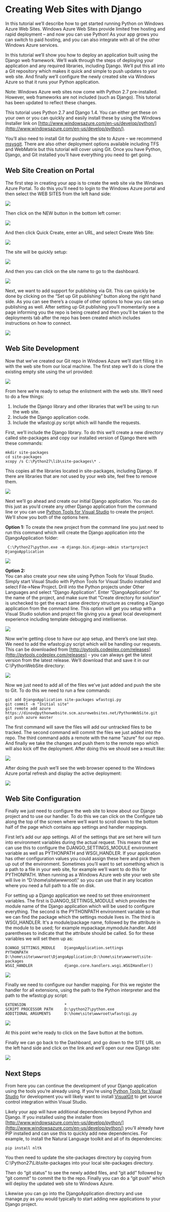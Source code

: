 <properties linkid="develop-python-web-site-with-django" urlDisplayName="Web Sites with Django" pageTitle="Python Web Sites with Django - Windows Azure tutorial" metaKeywords="Windows Azure django   django website" metaDescription="A tutorial that introduces you to running a Python web site on Windows Azure." metaCanonical="" disqusComments="1" umbracoNaviHide="0" />


# Creating Web Sites with Django

In this tutorial we’ll describe how to get started running Python on Windows Azure Web Sites.  Windows Azure Web Sites provide limited free hosting and rapid deployment – and now you can use Python!  As your app grows you can switch to paid hosting, and you can also integrate with all of the other Windows Azure services.  

In this tutorial we’ll show you how to deploy an application built using the Django web framework.  We’ll walk through the steps of deploying your application and any required libraries, including Django.  We’ll put this all into a Git repository which makes it quick and simple to push updates to your web site.  And finally we’ll configure the newly created site via Windows Azure so that it runs your Python application.  

Note: Windows Azure web sites now come with Python 2.7 pre-installed.  However, web frameworks are not included (such as Django).  This tutorial has been updated to reflect these changes.

This tutorial uses Python 2.7 and Django 1.4.  You can either get these on your own or you can quickly and easily install these by using the Windows Installer link on [http://www.windowsazure.com/en-us/develop/python/](http://www.windowsazure.com/en-us/develop/python/).  

You’ll also need to install Git for pushing the site to Azure – we recommend [msysgit](http://code.google.com/p/msysgit/).  There are also other deployment options available including TFS and WebMatrix but this tutorial will cover using Git.  Once you have Python, Django, and Git installed you’ll have everything you need to get going.

## Web Site Creation on Portal

The first step in creating your app is to create the web site via the Windows Azure Portal.  To do this you’ll need to login to the Windows Azure portal and then select the WEB SITES from the left hand side:

![](../Media/python_website_01_image001.png)

Then click on the NEW button in the bottom left corner:

![](../Media/python_website_02_image002.png)

And then click Quick Create, enter an URL, and select Create Web Site:

![](../Media/python_website_03_image003.png)

The site will be quickly setup:

![](../Media/python_website_04_image004.png)

And then you can click on the site name to go to the dashboard.  

![](../Media/python_website_05_image005.png)

Next, we want to add support for publishing via Git.  This can quickly be done by clicking on the “Set up Git publishing” button along the right hand side.  As you can see there’s a couple of other options to how you can setup publishing as well.  After setting up Git publishing you’ll momentarily see a page informing you the repo is being created and then you’ll be taken to the deployments tab after the repo has been created which includes instructions on how to connect.  

![](../Media/python_website_06_image006.png)


## Web Site Development

Now that we’ve created our Git repo in Windows Azure we’ll start filling it in with the web site from our local machine.  The first step we’ll do is clone the existing empty site using the url provided:

![](../Media/python_website_07_image007.png)

From here we’re ready to setup the enlistment with the web site.  We’ll need to do a few things:

1.  Include the Django library and other libraries that we’ll be using to run the web site.
2.  Include the Django application code.
3.  Include the wfastcgi.py script which will handle the requests.

First, we’ll include the Django library.  To do this we’ll create a new directory called site-packages and copy our installed version of Django there with these commands:

	mkdir site-packages
	cd site-packages
	xcopy /s C:\Python27\lib\site-packages\* .

This copies all the libraries located in site-packages, including Django.  If there are libraries that are not used by your web site, feel free to remove them.

![](../Media/python_website_08_image008.png)
 
Next we’ll go ahead and create our initial Django application.  You can do this just as you’d create any other Django application from the command line or you can use [Python Tools for Visual Studio](http://pytools.codeplex.com/) to create the project.  We’ll show you both of the options here.

**Option 1:** 
To create the new project from the command line you just need to run this command which will create the Django application into the DjangoApplication folder:

	 C:\Python27\python.exe -m django.bin.django-admin startproject DjangoApplication

![](../Media/python_website_10_image010.png)

**Option 2:**  
You can also create your new site using Python Tools for Visual Studio.  Simply start Visual Studio with Python Tools for Visual Studio installed and select File->New Project.  Drill into the Python projects under Other Languages and select “Django Application”.  Enter “DjangoApplication” for the name of the project, and make sure that “Create directory for solution” is unchecked to get the exact same directory structure as creating a Django application from the command line.  This option will get you setup with a Visual Studio solution and project file giving you a great local development experience including template debugging and intellisense.

![](../Media/python_website_11_image011.png)

Now we’re getting close to have our app setup, and there’s one last step.  We need to add the wfastcgi.py script which will be handling our requests.  This can be downloaded from [http://pytools.codeplex.com/releases](http://pytools.codeplex.com/releases) - you can always get the latest version from the latest release.  We’ll download that and save it in our C:\PythonWebSite directory:

![](../Media/python_website_12_image012.png)

Now we just need to add all of the files we’ve just added and push the site to Git.  To do this we need to run a few commands:

	git add DjangoApplication site-packages wfastcgi.py
	git commit -m "Initial site"
	git remote add azure https://dinov@pythonwebsite.scm.azurewebsites.net/PythonWebSite.git
	git push azure master

The first command will save the files will add our untracked files to be tracked.  The second command will commit the files we just added into the repo.  The third command adds a remote with the name “azure” for our repo.  And finally we take the changes and push them to the remote repo which will also kick off the deployment.  After doing this we should see a result like:

![](../Media/python_website_13_image013.png)

After doing the push we’ll see the web browser opened to the Windows Azure portal refresh and display the active deployment:

![](../Media/python_website_14_image014.png)

## Web Site Configuration

Finally we just need to configure the web site to know about our Django project and to use our handler.  To do this we can click on the Configure tab along the top of the screen where we’ll want to scroll down to the bottom half of the page which contains app settings and handler mappings.  

First let’s add our app settings.  All of the settings that are set here will turn into environment variables during the actual request.  This means that we can use this to configure the DJANGO\_SETTINGS\_MODULE environment variable as well as PYTHONPATH and WSGI\_HANDLER.  If your application has other configuration values you could assign these here and pick them up out of the environment.  Sometimes you’ll want to set something which is a path to a file in your web site, for example we’ll want to do this for PYTHONPATH.  When running as a Windows Azure web site your web site will live in “D:\home\site\wwwroot\” so you can use that in any location where you need a full path to a file on disk.

For setting up a Django application we need to set three environment variables.  The first is DJANGO\_SETTINGS\_MODULE which provides the module name of the Django application which will be used to configure everything.  The second is the PYTHONPATH environment variable so that we can find the package which the settings module lives in.  The third is WSGI\_HANDLER.  It's a module/package name, followed by the attribute in the module to be used; for example mypackage.mymodule.handler.  Add parentheses to indicate that the attribute should be called.  So for these variables we will set them up as:
                
	DJANGO_SETTINGS_MODULE    DjangoApplication.settings
	PYTHONPATH                D:\home\site\wwwroot\DjangoApplication;D:\home\site\wwwroot\site-packages
	WSGI_HANDLER              django.core.handlers.wsgi.WSGIHandler()

![](../Media/python_website_15_image015.png)

Finally we need to configure our handler mapping.  For this we register the handler for all extensions, using the path to the Python interpreter and the path to the wfastcgi.py script:

	EXTENSION                 *
	SCRIPT PROCESSOR PATH     D:\python27\python.exe
	ADDITIONAL ARGUMENTS      D:\home\site\wwwroot\wfastcgi.py

![](../Media/python_website_16_image016.png)

At this point we’re ready to click on the Save button at the bottom.

Finally we can go back to the Dashboard, and go down to the SITE URL on the left hand side and click on the link and we’ll open our new Django site:

![](../Media/python_website_17_image017.png)

## Next Steps

From here you can continue the development of your Django application using the tools you’re already using.  If you’re using [Python Tools for Visual Studio](http://pytools.codeplex.com/) for development you will likely want to install [VisualGit](http://code.google.com/p/visualgit/) to get source control integration within Visual Studio.  

Likely your app will have additional dependencies beyond Python and Django.  If you installed using the installer from [http://www.windowsazure.com/en-us/develop/python/](http://www.windowsazure.com/en-us/develop/python/) you’ll already have PIP installed and can use this to quickly add new dependencies.  For example, to install the Natural Language toolkit and all of its dependencies:

	pip install nltk

You then need to update the site-packages directory by copying from C:\Python27\Lib\site-packages into your local site-packages directory.

Then do “git status” to see the newly added files, and “git add” followed by “git commit” to commit the to the repo.  Finally you can do a “git push” which will deploy the updated web site to Windows Azure.

Likewise you can go into the DjangoApplication directory and use manage.py as you would typically to start adding new applications to your Django project.  

